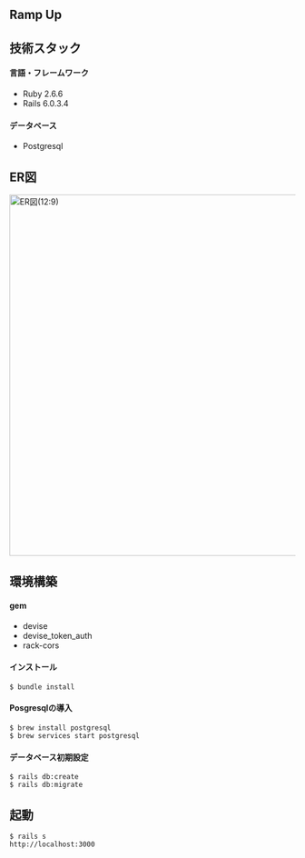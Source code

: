 ## Ramp Up


## 技術スタック

#### 言語・フレームワーク
- Ruby 2.6.6
- Rails 6.0.3.4

#### データベース
- Postgresql

## ER図
<img width="636" alt="ER図(12:9)" src="https://user-images.githubusercontent.com/65106886/101722062-c7942600-3aec-11eb-9f0b-2eb05510379e.png">

## 環境構築

#### gem

- devise
- devise_token_auth
- rack-cors


#### インストール
```
$ bundle install
```

#### Posgresqlの導入
```
$ brew install postgresql
$ brew services start postgresql
```

#### データベース初期設定
```
$ rails db:create
$ rails db:migrate
```

## 起動
```
$ rails s
http://localhost:3000
```

